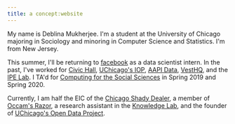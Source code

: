 ```yaml
---
title: a concept:website
---
```


My name is Deblina Mukherjee. I'm a student at the University of Chicago majoring in Sociology and minoring in Computer Science and Statistics. I'm from New Jersey. 

This summer, I'll be returning to [facebook](http://facebook.com) as a 
data scientist intern. In the past, I've worked for [Civic Hall](http://civichall.org), [UChicago's IOP](http://politics.uchicago.edu), [AAPI Data](http://aapidata.com), [VestHQ](http://vesthq.com), and the [IPE Lab](http://home.uchicago.edu/~gulotty/IPElab.html). I TA'd for [Computing for the Social Sciences](http://cfss.uchicago.edu) in Spring 2019 and Spring 2020. 

Currently, I am half the EIC of the [Chicago Shady Dealer](http://chicagoshadydealer.com), a member of [Occam's Razor](http://occam.uchicago.edu), a research assistant in the [Knowledge Lab](https://www.knowledgelab.org/), and the founder of [UChicago's Open Data Project](https://www.uchicagotechteam.com/open-data-project). 

